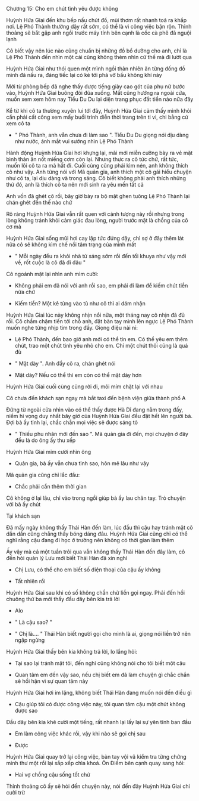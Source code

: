 




Chương 15: Cho em chút tình yêu được không

Huỳnh Hứa Giai đến khu bếp nấu chút đồ, mùi thơm rất nhanh toả ra khắp nơi. Lệ Phó Thành thường dậy rất sớm, có thể là vì công việc bận rộn. Thỉnh thoảng sẽ bắt gặp anh ngồi trước máy tính bên cạnh là cốc cà phê đã nguội lạnh

Cô biết vậy nên lúc nào cũng chuẩn bị những đồ bổ dưỡng cho anh, chỉ là Lệ Phó Thành đến nhìn một cái cũng không thèm nhìn cứ thế mà đi lướt qua


Huỳnh Hứa Giai như thói quen một mình ngồi thản nhiên ăn từng đống đồ mình đã nấu ra, đáng tiếc lại có kẻ tới phá vỡ bầu không khí này

Mới từ phòng bếp đã nghe thấy được tiếng giày cao gót của phụ nữ bước vào, Huỳnh Hứa Giai buông đôi đũa xuống. Mắt cũng hướng ra ngoài cửa, muốn xem xem hôm nay Tiểu Du Du lại diện trang phục đắt tiền nào nữa đây

Kể từ khi cô ta thường xuyên lui tới đây, Huỳnh Hứa Giai cảm thấy mình khỏi cần phải cất công xem mấy buổi trình diễn thời trang trên ti vi, chi bằng cứ xem cô ta

- " Phó Thành, anh vẫn chưa đi làm sao ". Tiểu Du Du giọng nói dịu dàng như nước, ánh mắt vui sướng nhìn Lệ Phó Thành

Hành động Huỳnh Hứa Giai hơi khựng lại, mãi mới miễn cưỡng bày ra vẻ mặt bình thản ăn nốt miếng cơm còn lại. Nhưng thực ra cô tức chứ, rất tức, muốn lôi cô ta ra mà hất đi. Cuối cùng cũng phải kìm nén, anh không thích cô như vậy. Anh từng nói với Mã quản gia, anh thích một cô gái hiểu chuyện như cô ta, lại dịu dàng và trong sáng. Cô biết không phải anh thích những thứ đó, anh là thích cô ta nên mới sinh ra yêu mến tất cả

Anh vốn đã ghét cô rồi, bây giờ bày ra bộ mặt ghen tuông Lệ Phó Thành lại chán ghét đến thế nào chứ

Rõ ràng Huỳnh Hứa Giai vẫn rất quen với cảnh tượng này rồi nhưng trong lòng không tránh khỏi cảm giác đau lòng, người trước mặt là chồng của cô cơ mà

Huỳnh Hứa Giai sống mũi hơi cay lập tức đứng dậy, chỉ sợ ở đây thêm lát nữa cô sẽ không kìm chế nổi tâm trạng của mình mất


- " Mỗi ngày đều ra khỏi nhà từ sáng sớm rồi đến tối khuya như vậy mới về, rốt cuộc là cô đã đi đâu "

Cô ngoảnh mặt lại nhìn anh mỉm cười:

- Không phải em đã nói với anh rồi sao, em phải đi làm để kiếm chút tiền nữa chứ

- Kiếm tiền? Một kẻ từng vào tù như cô thì ai dám nhận

Huỳnh Hứa Giai lúc này không nhịn nổi nữa, một tháng nay cô nhịn đã đủ rồi. Cô chầm chậm tiến tới chỗ anh, đặt bàn tay mình lên ngực Lệ Phó Thành muốn nghe từng nhịp tim trong đấy. Giọng điệu nài nỉ:

- Lệ Phó Thành, đến bao giờ anh mới có thể tin em. Có thể yêu em thêm chút, trao một chút tình yêu nhỏ cho em. Chỉ một chút thôi cũng là quá đủ

- " Mặt dày ". Anh đẩy cô ra, chán ghét nói

- Mặt dày? Nếu có thể thì em còn có thể mặt dày hơn

Huỳnh Hứa Giai cuối cùng cũng rời đi, môi mím chặt lại với nhau

Cô chưa đến khách sạn ngay mà bắt taxi đến bệnh viện giữa thành phố A

Đứng từ ngoài cửa nhìn vào có thể thấy được Hà Dĩ đang nằm trong đấy, niềm hi vọng duy nhất bây giờ của Huỳnh Hứa Giai đều đặt hết lên người bà. Đợi bà ấy tỉnh lại, chắc chắn mọi việc sẽ được sáng tỏ

- " Thiếu phu nhân mới đến sao ". Mã quản gia đi đến, mọi chuyện ở đây đều là do ông ấy thu xếp

Huỳnh Hứa Giai mỉm cười nhìn ông

- Quản gia, bà ấy vẫn chưa tỉnh sao, hôn mê lâu như vậy


Mã quản gia cũng chỉ lắc đầu:

- Chắc phải cần thêm thời gian

Cô không ở lại lâu, chỉ vào trong ngồi giúp bà ấy lau chân tay. Trò chuyện với bà ấy chút

Tại khách sạn

Đã mấy ngày không thấy Thái Hàn đến làm, lúc đầu thì cậu hay tránh mặt cô dần dần cũng chẳng thấy bóng dáng đâu. Huỳnh Hứa Giai cũng chỉ có thể nghĩ rằng cậu đang đi học ở trường nên không có thời gian làm thêm

Ấy vậy mà cả một tuần trôi qua vẫn không thấy Thái Hàn đến đây làm, cô đến hỏi quản lý Lưu mới biết Thái Hàn đã xin nghỉ

- Chị Lưu, có thể cho em biết số điện thoại của cậu ấy không

- Tất nhiên rồi

Huỳnh Hứa Giai sau khi có số không chần chừ liền gọi ngay. Phải đến hồi chuông thứ ba mới thấy đầu dây bên kia trả lời

- Alo

- " Là cậu sao? "

- " Chị là.... " Thái Hàn biết người gọi cho mình là ai, giọng nói liền trở nên ngập ngừng

Huỳnh Hứa Giai thấy bên kia không trả lời, lo lắng hỏi:

- Tại sao lại tránh mặt tôi, đến nghỉ cũng không nói cho tôi biết một câu

- Quan tâm em đến vậy sao, nếu chị biết em đã làm chuyện gì chắc chắn sẽ hối hận vì sự quan tâm này

Huỳnh Hứa Giai hơi im lặng, không biết Thái Hàn đang muốn nói đến điều gì

- Cậu giúp tôi có được công việc này, tôi quan tâm cậu một chút không được sao

Đầu dây bên kia khẽ cười một tiếng, rất nhanh lại lấy lại sự yên tĩnh ban đầu

- Em làm công việc khác rồi, vậy khi nào sẽ gọi chị sau

- Được

Huỳnh Hứa Giai quay trở lại công việc, bàn tay vội vã kiểm tra từng chứng minh thư một rồi lại sắp xếp chìa khoá. Ôn Điềm bên cạnh quay sang hỏi:

- Hai vợ chồng cậu sống tốt chứ

Thỉnh thoảng cô ấy sẽ hỏi đến chuyện này, nói đến đây Huỳnh Hứa Giai chỉ cười trừ





